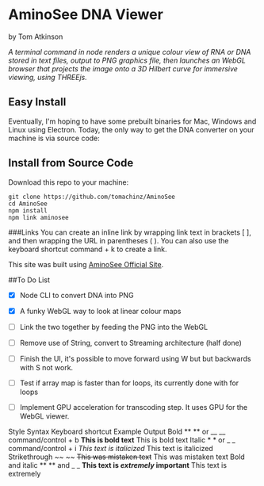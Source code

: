 

# AminoSee DNA Viewer
by Tom Atkinson

*A terminal command in node renders a unique colour view of RNA or DNA stored in text files, output to PNG graphics file, then launches an WebGL browser that projects the image onto a 3D Hilbert curve for immersive viewing, using THREEjs.*

## Easy Install
Eventually, I'm hoping to have some prebuilt binaries for Mac, Windows and Linux using Electron. Today, the only way to get the DNA converter on your machine is via source code:

## Install from Source Code
Download this repo to your machine:
```
git clone https://github.com/tomachinz/AminoSee
cd AminoSee
npm install
npm link aminosee
```


###Links
You can create an inline link by wrapping link text in brackets [ ], and then wrapping the URL in parentheses ( ). You can also use the keyboard shortcut command + k to create a link.

This site was built using [AminoSee Official Site](https://www.funk.co.nz/aminosee/).


##To Do List

- [x] Node CLI to convert DNA into PNG
- [x] A funky WebGL way to look at linear colour maps
- [ ] Link the two together by feeding the PNG into the WebGL
- [ ] Remove use of String, convert to Streaming architecture (half done)
- [ ] Finish the UI, it's possible to move forward using W but but backwards with S not work.
- [ ] Test if array map is faster than for loops, its currently done with for loops
- [ ] Implement GPU acceleration for transcoding step. It uses GPU for the WebGL viewer.




Style	Syntax	Keyboard shortcut	Example	Output
Bold	** ** or __ __	command/control + b	**This is bold text**	This is bold text
Italic	* * or _ _	command/control + i	*This text is italicized*	This text is italicized
Strikethrough	~~ ~~		~~This was mistaken text~~	This was mistaken text
Bold and italic	** ** and _ _		**This text is _extremely_ important**	This text is extremely
